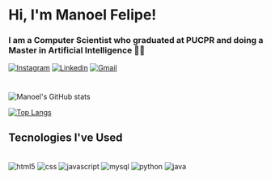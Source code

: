 <h1> Hi, I'm Manoel Felipe! </h1>

<h3> I am a Computer Scientist who graduated at PUCPR and doing a Master in Artificial Intelligence 👨‍💻 </h3>

[![Instagram](https://img.shields.io/badge/Instagram-E4405F?style=for-the-badge&logo=instagram&logoColor=white)](https://instagram.com/manoelbina.02?igshid=YmMyMTA2M2Y=)
[![Linkedin](https://img.shields.io/badge/LinkedIn-0077B5?style=for-the-badge&logo=linkedin&logoColor=white)](https://www.linkedin.com/in/manoel-felipe-de-almeida-bina-640821234)
[![Gmail](https://img.shields.io/badge/Gmail-D14836?style=for-the-badge&logo=gmail&logoColor=white)](mailto:manoelfelipe.s33@gmail.com)
#
![Manoel's GitHub stats](https://github-readme-stats.vercel.app/api?username=ManoelFelipeAB&show_icons=true&theme=tokyonight)

[![Top Langs](https://github-readme-stats.vercel.app/api/top-langs/?username=ManoelFelipeAB&layout=compact&theme=tokyonight)](https://github.com/anuraghazra/github-readme-stats)

<h2> Tecnologies I've Used </h2>
<div style="display: inline_block"><br/>
    <img align="center" alt="html5" src="https://img.shields.io/badge/HTML5-E34F26?style=for-the-badge&logo=html5&logoColor=white"/>
<img align="center" alt="css" src="https://img.shields.io/badge/CSS3-1572B6?style=for-the-badge&logo=css3&logoColor=white"/>
<img align="center" alt="javascript" src="https://img.shields.io/badge/JavaScript-F7DF1E?style=for-the-badge&logo=javascript&logoColor=black"/>
<img align="center" alt="mysql" src="https://img.shields.io/badge/MySQL-00000F?style=for-the-badge&logo=mysql&logoColor=white"/>
<img align="center" alt="python" src="https://img.shields.io/badge/Python-3776AB?style=for-the-badge&logo=python&logoColor=white"/>
<img align="center" alt="java" src="https://img.shields.io/badge/Java-ED8B00?style=for-the-badge&logo=java&logoColor=white"/>


</div>
